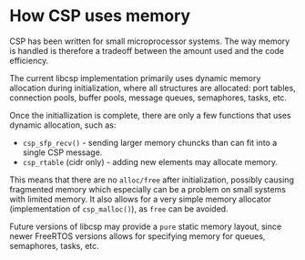 # How CSP uses memory

CSP has been written for small microprocessor systems. The way memory is
handled is therefore a tradeoff between the amount used and the code
efficiency.

The current libcsp implementation primarily uses dynamic memory
allocation during initialization, where all structures are allocated:
port tables, connection pools, buffer pools, message queues, semaphores,
tasks, etc.

Once the initiallization is complete, there are only a few functions
that uses dynamic allocation, such as:

  - `csp_sfp_recv()` - sending larger memory chuncks than can fit into a
    single CSP message.
  - `csp_rtable` (cidr only) - adding new elements may allocate memory.

This means that there are no `alloc/free`
after initialization, possibly causing fragmented memory which
especially can be a problem on small systems with limited memory. It
also allows for a very simple memory allocator (implementation of
`csp_malloc()`), as
`free` can be avoided.

Future versions of libcsp may provide a
`pure` static memory layout, since newer
FreeRTOS versions allows for specifying memory for queues, semaphores,
tasks, etc.
